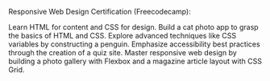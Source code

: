 Responsive Web Design Certification (Freecodecamp):

Learn HTML for content and CSS for design.
Build a cat photo app to grasp the basics of HTML and CSS.
Explore advanced techniques like CSS variables by constructing a penguin.
Emphasize accessibility best practices through the creation of a quiz site.
Master responsive web design by building a photo gallery with Flexbox and a magazine article layout with CSS Grid.

